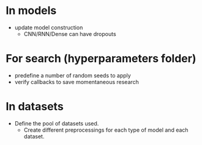 
# In models
- update model construction
    - CNN/RNN/Dense can have dropouts

# For search (hyperparameters folder)
- predefine a number of random seeds to apply
- verify callbacks to save momentaneous research

# In datasets
- Define the pool of datasets used.
    - Create different preprocessings for each type of model and each dataset.



